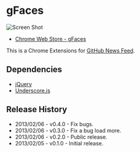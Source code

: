 # gFaces

![Screen Shot](https://raw.github.com/t32k/gFaces/master/img/_preview.png "Preview")

+ [Chrome Web Store - gFaces](https://chrome.google.com/webstore/detail/gfaces/fgkdbhnipaaeokfjgdmpejglfepclgbk)

This is a Chrome Extensions for [GitHub News Feed](https://github.com/).

## Dependencies

+ [jQuery](http://jquery.com/) 
+ [Underscore.js](http://underscorejs.org/)

## Release History

+ 2013/02/06 - v0.4.0 - Fix bugs.
+ 2013/02/06 - v0.3.0 - Fix a bug load more.
+ 2013/02/06 - v0.2.0 - Public release.
+ 2013/02/05 - v0.1.0 - Initial release.
